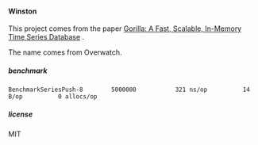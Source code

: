 #### Winston

This project comes from the paper [Gorilla: A Fast, Scalable, In-Memory Time Series Database](http://www.vldb.org/pvldb/vol8/p1816-teller.pdf) .

The name comes from Overwatch.



##### benchmark

```
BenchmarkSeriesPush-8   	 5000000	       321 ns/op	      14 B/op	       0 allocs/op
```



##### license

MIT